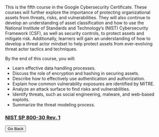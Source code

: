 This is the fifth course in the Google Cybersecurity Certificate. These courses will further explore the importance of protecting organizational assets from threats, risks, and vulnerabilities. They will also continue to develop an understanding of asset classification and how to use the National Institute of Standards and Technology’s (NIST) Cybersecurity Framework (CSF), as well as security controls, to protect assets and mitigate risk. Additionally, learners will gain an understanding of how to develop a threat actor mindset to help protect assets from ever-evolving threat actor tactics and techniques.

By the end of this course, you will: 
- Learn effective data handling processes.
- Discuss the role of encryption and hashing in securing assets.
- Describe how to effectively use authentication and authorization. 
- Explain how common vulnerability exposures are identified by MITRE.
- Analyze an attack surface to find risks and vulnerabilities.
- Identify threats, such as social engineering, malware, and web-based exploits.
- Summarize the threat modeling process.



### [NIST SP 800-30 Rev. 1](gcprojects/module5/module51.pdf)









<button onclick="history.back()">Go Back</button>
